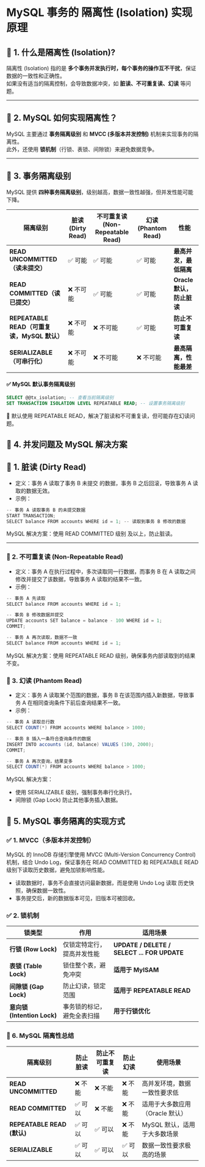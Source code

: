# MySQL 事务的 隔离性 (Isolation) 实现原理

## **📌 1. 什么是隔离性 (Isolation)?**

隔离性 (Isolation) 指的是 **多个事务并发执行时，每个事务的操作互不干扰**，保证数据的一致性和正确性。\
如果没有适当的隔离控制，会导致数据冲突，如 **脏读、不可重复读、幻读** 等问题。

***

## **📌 2. MySQL 如何实现隔离性？**

MySQL 主要通过 **事务隔离级别** 和 **MVCC (多版本并发控制)** 机制来实现事务的隔离性。\
此外，还使用 **锁机制**（行锁、表锁、间隙锁）来避免数据竞争。

***

## **📌 3. 事务隔离级别**

MySQL 提供 **四种事务隔离级别**，级别越高，数据一致性越强，但并发性能可能下降。

| **隔离级别**                           | **脏读 (Dirty Read)** | **不可重复读 (Non-Repeatable Read)** | **幻读 (Phantom Read)** | **性能**             |
| ---------------------------------- | ------------------- | ------------------------------- | --------------------- | ------------------ |
| **READ UNCOMMITTED（读未提交）**         | ✅ 可能                | ✅ 可能                            | ✅ 可能                  | **最高并发，最低隔离**      |
| **READ COMMITTED（读已提交）**           | ❌ 不可能               | ✅ 可能                            | ✅ 可能                  | **Oracle 默认，防止脏读** |
| **REPEATABLE READ（可重复读，MySQL 默认）** | ❌ 不可能               | ❌ 不可能                           | ✅ 可能                  | **防止不可重复读**        |
| **SERIALIZABLE（可串行化）**             | ❌ 不可能               | ❌ 不可能                           | ❌ 不可能                 | **最高隔离，性能最差**      |

#### **✅ MySQL 默认事务隔离级别**

```sql
SELECT @@tx_isolation; -- 查看当前隔离级别
SET TRANSACTION ISOLATION LEVEL REPEATABLE READ; -- 设置事务隔离级别
```

🔹 默认使用 REPEATABLE READ，解决了脏读和不可重复读，但可能存在幻读问题。

## 📌 4. 并发问题及 MySQL 解决方案

## 🔹 1. 脏读 (Dirty Read)

* 定义：事务 A 读取了事务 B 未提交 的数据，事务 B 之后回滚，导致事务 A 读取的数据无效。
* 示例：

```java
-- 事务 A 读取事务 B 的未提交数据
START TRANSACTION;
SELECT balance FROM accounts WHERE id = 1; -- 读取到事务 B 修改的数据
```

MySQL 解决方案：使用 READ COMMITTED 级别 及以上，防止脏读。

***

### 🔹 2. 不可重复读 (Non-Repeatable Read)

* 定义：事务 A 在执行过程中，多次读取同一行数据，而事务 B 在 A 读取之间修改并提交了该数据，导致事务 A 读取的结果不一致。
* 示例：

```java
-- 事务 A 先读取
SELECT balance FROM accounts WHERE id = 1;

-- 事务 B 修改数据并提交
UPDATE accounts SET balance = balance - 100 WHERE id = 1;
COMMIT;

-- 事务 A 再次读取，数据不一致
SELECT balance FROM accounts WHERE id = 1;
```

MySQL 解决方案：使用 REPEATABLE READ 级别，确保事务内部读取到的结果不变。

### 🔹 3. 幻读 (Phantom Read)

* 定义：事务 A 读取某个范围的数据，事务 B 在该范围内插入新数据，导致事务 A 在相同查询条件下前后查询结果不一致。
* 示例：

```java
-- 事务 A 读取总行数
SELECT COUNT(*) FROM accounts WHERE balance > 1000;

-- 事务 B 插入一条符合查询条件的数据
INSERT INTO accounts (id, balance) VALUES (100, 2000);
COMMIT;

-- 事务 A 再次查询，结果变多
SELECT COUNT(*) FROM accounts WHERE balance > 1000;
```

MySQL 解决方案：

* 使用 SERIALIZABLE 级别，强制事务串行化执行。
* 间隙锁 (Gap Lock) 防止其他事务插入数据。

## 📌 5. MySQL 事务隔离的实现方式

### ✅ 1. MVCC（多版本并发控制）

MySQL 的 InnoDB 存储引擎使用 MVCC (Multi-Version Concurrency Control) 机制，结合 Undo Log，保证事务在 READ COMMITTED 和 REPEATABLE READ 级别下读取历史数据，避免加锁影响性能。

* 读取数据时，事务不会直接访问最新数据，而是使用 Undo Log 读取 历史快照，确保数据一致性。
* 事务提交后，新的数据版本可见，旧版本可被回收。

### ✅ 2. 锁机制

| **锁类型**                  | **作用**        | **适用场景**                                    |
| ------------------------ | ------------- | ------------------------------------------- |
| **行锁 (Row Lock)**        | 仅锁定特定行，提高并发性能 | **UPDATE / DELETE / SELECT ... FOR UPDATE** |
| **表锁 (Table Lock)**      | 锁住整个表，避免冲突    | **适用于 MyISAM**                              |
| **间隙锁 (Gap Lock)**       | 防止幻读，锁定范围     | **适用于 REPEATABLE READ**                     |
| **意向锁 (Intention Lock)** | 事务锁的标记，避免全表扫描 | **用于行锁优化**                                  |

### 📌 6. MySQL 隔离性总结

| **隔离级别**                 | **防止脏读** | **防止不可重复读** | **防止幻读** | **使用场景**            |
| ------------------------ | -------- | ----------- | -------- | ------------------- |
| **READ UNCOMMITTED**     | ❌ 不能     | ❌ 不能        | ❌ 不能     | 高并发环境，数据一致性要求低      |
| **READ COMMITTED**       | ✅ 可以     | ❌ 不能        | ❌ 不能     | 适用于大多数应用（Oracle 默认） |
| **REPEATABLE READ (默认)** | ✅ 可以     | ✅ 可以        | ❌ 不能     | MySQL 默认，适用于大多数场景   |
| **SERIALIZABLE**         | ✅ 可以     | ✅ 可以        | ✅ 可以     | 数据一致性要求极高的场景        |

